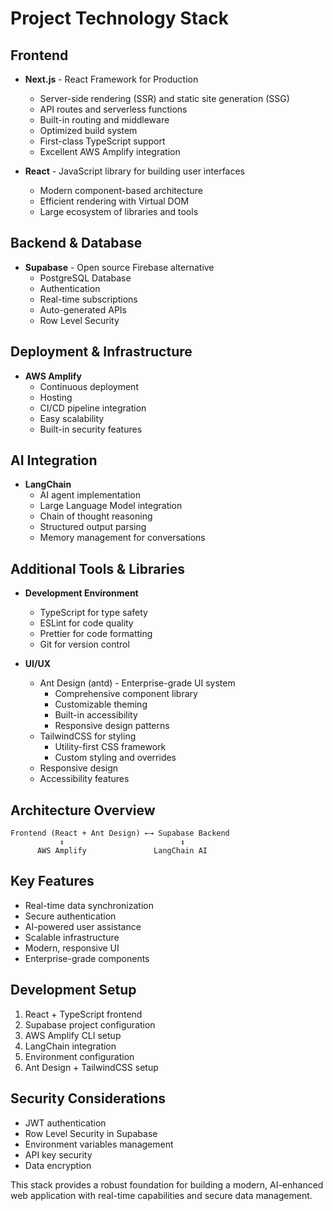 # Project Technology Stack

## Frontend
- **Next.js** - React Framework for Production
  - Server-side rendering (SSR) and static site generation (SSG)
  - API routes and serverless functions
  - Built-in routing and middleware
  - Optimized build system
  - First-class TypeScript support
  - Excellent AWS Amplify integration

- **React** - JavaScript library for building user interfaces
  - Modern component-based architecture
  - Efficient rendering with Virtual DOM
  - Large ecosystem of libraries and tools

## Backend & Database
- **Supabase** - Open source Firebase alternative
  - PostgreSQL Database
  - Authentication
  - Real-time subscriptions
  - Auto-generated APIs
  - Row Level Security

## Deployment & Infrastructure
- **AWS Amplify**
  - Continuous deployment
  - Hosting
  - CI/CD pipeline integration
  - Easy scalability
  - Built-in security features

## AI Integration
- **LangChain**
  - AI agent implementation
  - Large Language Model integration
  - Chain of thought reasoning
  - Structured output parsing
  - Memory management for conversations

## Additional Tools & Libraries
- **Development Environment**
  - TypeScript for type safety
  - ESLint for code quality
  - Prettier for code formatting
  - Git for version control

- **UI/UX**
  - Ant Design (antd) - Enterprise-grade UI system
    - Comprehensive component library
    - Customizable theming
    - Built-in accessibility
    - Responsive design patterns
  - TailwindCSS for styling
    - Utility-first CSS framework
    - Custom styling and overrides
  - Responsive design
  - Accessibility features

## Architecture Overview
```
Frontend (React + Ant Design) ←→ Supabase Backend
           ↕                          ↕
      AWS Amplify               LangChain AI
```

## Key Features
- Real-time data synchronization
- Secure authentication
- AI-powered user assistance
- Scalable infrastructure
- Modern, responsive UI
- Enterprise-grade components

## Development Setup
1. React + TypeScript frontend
2. Supabase project configuration
3. AWS Amplify CLI setup
4. LangChain integration
5. Environment configuration
6. Ant Design + TailwindCSS setup

## Security Considerations
- JWT authentication
- Row Level Security in Supabase
- Environment variables management
- API key security
- Data encryption

This stack provides a robust foundation for building a modern, AI-enhanced web application with real-time capabilities and secure data management. 